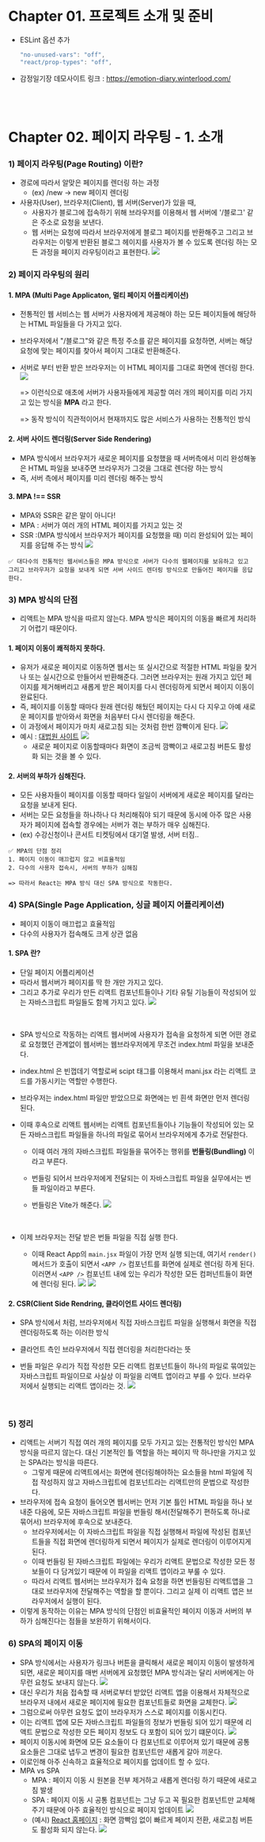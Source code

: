 # Chapter 01. 프로젝트 소개 및 준비

- ESLint 옵션 추가

  ```cjs
  "no-unused-vars": "off",
  "react/prop-types": "off",
  ```

- 감정일기장 데모사이트 링크 :
  https://emotion-diary.winterlood.com/

<br>
<br>

# Chapter 02. 페이지 라우팅 - 1. 소개

### 1) 페이지 라우팅(Page Routing) 이란?

- 경로에 따라서 알맞은 페이지를 렌더링 하는 과정
  - (ex) /new -> new 페이지 렌더링
- 사용자(User), 브라우저(Client), 웹 서버(Server)가 있을 때,
  - 사용자가 블로그에 접속하기 위해 브라우저를 이용해서 웹 서버에 '/블로그' 같은 주소로 요청을 보낸다.
  - 웹 서버는 요청에 따라서 브라우저에게 블로그 페이지를 반환해주고 그리고 브라우저는 이렇게 반환된 블로그 헤이지를 사용자가 볼 수 있도록 렌더링 하는 모든 과정을 페이지 라우팅이라고 표현한다.
    <img src="./12_02_01.jpeg" />

### 2) 페이지 라우팅의 원리

#### 1. MPA (Multi Page Applicaton, 멀티 페이지 어플리케이션)

- 전통적인 웹 서비스는 웹 서버가 사용자에게 제공해야 하는 모든 페이지들에 해당하는 HTML 파일들을 다 가지고 있다.
- 브라우저에서 "/블로그"와 같은 특정 주소를 같은 페이지를 요청하면, 서버는 해당 요청에 맞는 페이지를 찾아서 페이지 그대로 반환해준다.
- 서버로 부터 반환 받은 브라우저는 이 HTML 페이지를 그대로 화면에 렌더링 한다.
  <img src="12_02_02.jpeg" />

  => 이런식으로 애초에 서버가 사용자들에게 제공할 여러 개의 페이지를 미리 가지고 있는 방식을 **MPA** 라고 한다.

  => 동작 방식이 직관적이어서 현재까지도 많은 서비스가 사용하는 전통적인 방식

#### 2. 서버 사이드 렌더링(Server Side Rendering)

- MPA 방식에서 브라우저가 새로운 페이지를 요청했을 때 서버측에서 미리 완성해놓은 HTML 파일을 보내주면 브라우저가 그것을 그대로 렌더랑 하는 방식
- 즉, 서버 측에서 페이지를 미리 렌더링 해주는 방식

#### 3. MPA !== SSR

- MPA와 SSR은 같은 말이 아니다!
- MPA : 서버가 여러 개의 HTML 페이지를 가지고 있는 것
- SSR :(MPA 방식에서 브라우저가 페이지를 요청했을 때) 미리 완성되어 있는 페이지를 응답해 주는 방식
  <img src="./12_02_03.jpeg" />

```
✅ 대다수의 전통적인 웹서비스들은 MPA 방식으로 서버가 다수의 웹페이지를 보유하고 있고 그리고 브라우저가 요청을 보내게 되면 서버 사이드 렌더링 방식으로 만들어진 페이지를 응답한다.
```

### 3) MPA 방식의 단점

- 리액트는 MPA 방식을 따르지 않는다. MPA 방식은 페이지의 이동을 빠르게 처리하기 어렵기 때문이다.

#### 1. 페이지 이동이 쾌적하지 못하다.

- 유저가 새로운 페이지로 이동하면 웹서는 또 실시간으로 적절한 HTML 파일을 찾거나 또는 실시간으로 만들어서 반환해준다. 그러면 브라우저는 원래 가지고 있던 페이지를 제거해버리고 새롭게 받은 페이지를 다시 렌더링하게 되면서 페이지 이동이 완료된다.
- 즉, 페이지를 이동할 때마다 원래 렌더링 해뒀던 페이지는 다시 다 지우고 아예 새로운 페이지를 받아와서 화면을 처음부터 다시 렌더링을 해준다.
- 이 과정에서 페이지가 마치 새로고침 되는 것처럼 한번 깜빡이게 된다.
  <img src="./12_02_05.jpeg" />
- 예시 : [대법원 사이트](https://www.scourt.go.kr/supreme/supreme.jsp_)
  <img src="./12_02_04.gif" />
  - 새로운 페이지로 이동할때마다 화면이 조금씩 깜빡이고 새로고침 버튼도 활성화 되는 것을 볼 수 있다.

#### 2. 서버의 부하가 심해진다.

- 모든 사용자들이 페이지를 이동할 때마다 일일이 서버에게 새로운 페이지를 달라는 요청을 보내게 된다.
- 서버는 모든 요청들을 하나하나 다 처리해줘야 되기 때문에 동시에 아주 많은 사용자가 페이지에 접속할 경우에는 서버가 겪는 부하가 매우 심해진다.
- (ex) 수강신청이나 콘서트 티켓팅에서 대기열 발생, 서버 터짐..

```
✅ MPA의 단점 정리
1. 페이지 이동이 매끄럽지 않고 비효율적임
2. 다수의 사용자 접속시, 서버의 부하가 심해짐

=> 따라서 React는 MPA 방식 대신 SPA 방식으로 작동한다.
```

### 4) SPA(Single Page Application, 싱글 페이지 어플리케이션)

- 페이지 이동이 매끄럽고 효율적임
- 다수의 사용자가 접속해도 크게 상관 없음

#### 1. SPA 란?

- 단일 페이지 어플리케이션
- 따라서 웹서버가 페이지를 딱 한 개만 가지고 있다.
- 그리고 추가로 우리가 만든 리액트 컴포넌트들이나 기타 유틸 기능들이 작성되어 있는 자바스크립트 파일들도 함께 가지고 있다.
  <img src="12_02_06.jpeg" />

<br>

- SPA 방식으로 작동하는 리액트 웹서버에 사용자가 접속을 요청하게 되면 어떤 경로로 요청했던 관계없이 웹서버는 웹브라우저에게 무조건 index.html 파일을 보내준다.
- index.html 은 빈껍데기 역할로써 scipt 태그를 이용해서 mani.jsx 라는 리액트 코드를 가동시키는 역할만 수행한다.
- 브라우저는 index.html 파일만 받았으므로 화면에는 빈 흰색 화면만 먼저 렌더링 된다.
- 이때 후속으로 리액트 웹서버는 리액트 컴포넌트들이나 기능들이 작성되어 있는 모든 자바스크립트 파일들을 하나의 파일로 묶어서 브라우저에게 추가로 전달한다.

  - 이때 여러 개의 자바스크립트 파일들을 묶어주는 행위를 **번들링(Bundling)** 이라고 부른다.
  - 번들링 되어서 브라우저에게 전달되는 이 자바스크립트 파일을 실무에서는 번들 파일이라고 부른다.
  - 번들링은 Vite가 해준다.
    <img src="./12_02_07.jpeg" />

    <br>

- 이제 브라우저는 전달 받은 번들 파일을 직접 실행 한다.
  - 이때 React App의 `main.jsx` 파일이 가장 먼저 실행 되는데, 여기서 `render()` 메서드가 호출이 되면서 `<APP />` 컴포넌트를 화면에 실제로 렌더링 하게 된다. 이러면서 `<APP />` 컴포넌트 내에 있는 우리가 작성한 모든 컴퍼넌트들이 화면에 렌더링 된다.
    <img src="./12_02_08.jpeg" />
    <img src="./12_02_09.jpeg" />

#### 2. CSR(Client Side Rendring, 클라이언트 사이드 렌더링)

- SPA 방식에서 처럼, 브라우저에서 직접 자바스크립트 파일을 실행해서 화면을 직접 렌더링하도록 하는 이러한 방식
- 클라언트 측인 브라우저에서 직접 렌더링을 처리한다라는 뜻

- 번들 파일은 우리가 직접 작성한 모든 리액트 컴포넌트들이 하나의 파일로 묶여있는 자바스크립트 파일이므로 사실상 이 파일을 리액트 앱이라고 부를 수 있다. 브라우저에서 실행되는 리액트 앱이라는 것.
  <img src="./12_02_10.jpeg" />

<br>

### 5) 정리

- 리액트는 서버기 직접 여러 개의 페이지를 모두 가지고 있는 전통적인 방식인 MPA 방식을 따르지 않는다. 대신 기본적인 틀 역할을 하는 페이지 딱 하나만을 가지고 있는 SPA라는 방식을 따른다.
  - 그렇게 때문에 리액트에서는 화면에 렌더링해야하는 요소들을 html 파일에 직접 작성하지 않고 자바스크립트에 컴포넌트라는 리액트만의 문법으로 작성한다.
- 브라우저에 접속 요청이 들어오면 웹서버는 먼저 기본 틀인 HTML 파일을 하나 보내준 다음에, 모든 자바스크립트 파일을 번들링 해서(전달해주기 편하도록 하나로 묶어서) 브라우저에 후속으로 보내준다.
  - 브라우저에서는 이 자바스크립트 파일을 직접 실행해서 파일에 작성된 컴포넌트들을 직접 화면에 렌더링하게 되면서 페이지가 실제로 렌더링이 이루어지게 된다.
  - 이때 번들링 된 자바스크립트 파일에는 우리가 리액트 문법으로 작성한 모든 정보들이 다 담겨있기 때문에 이 파일을 리액트 앱이라고 부룰 수 있다.
  - 따라서 리액트 웹서버는 브라우저가 접속 요청을 하면 번들링된 리액트앱을 그대로 브라우저에 전달해주는 역할을 할 뿐이다. 그리고 실제 이 리액트 앱은 브라우저에서 실행이 된다.
- 이렇게 동작하는 이유는 MPA 방식의 단점인 비효율적인 페이지 이동과 서버의 부하가 심해진다는 점들을 보완하기 위해서이다.

### 6) SPA의 페이지 이동

- SPA 방식에서는 사용자가 링크나 버튼을 클릭해서 새로운 페이지 이동이 발생하게 되면, 새로운 페이지를 매번 서버에게 요청했던 MPA 방식과는 달리 서버에게는 아무런 요청도 보내지 않는다.
  <img src="./12_02_11.jpeg" />
- 대신 우리가 처음 접속할 때 서버로부터 받았던 리액트 앱을 이용해서 자체적으로 브라우저 내에서 새로운 페이지에 필요한 컴포넌트들로 화면을 교체한다.
  <img src="./12_02_12.jpeg" />
- 그럼으로써 아무런 요청도 없이 브라우저가 스스로 페이지를 이동시킨다.
- 이는 리액트 앱에 모든 자바스크립트 파일들의 정보가 번들링 되어 있기 때문에 리액트 문법으로 작성한 모든 페이지 정보도 다 포함이 되어 있기 떄문이다.
  <img src="./12_02_13.jpeg" />
- 페이지 이동시에 화면에 모든 요소들이 다 컴포넌트로 이루어져 있기 때문에 공통 요소들은 그대로 냅두고 변경이 필요한 컴포넌트만 새롭게 갈아 끼운다.
- 이로인해 아주 신속하고 효율적으로 페이지를 업데이트 할 수 있다.
- MPA vs SPA
  - MPA : 페이지 이동 시 원본을 전부 제거하고 새롭게 렌더링 하기 때문에 새로고침 발생
  - SPA : 페이지 이동 시 공통 컴포넌트는 그냥 두고 꼭 필요한 컴포넌트만 교체해주기 때문에 아주 효율적인 방식으로 페이지 업데이트
    <img src="./12_02_15.jpeg" />
  - (예시) [React 홈페이지](https://ko.legacy.reactjs.org/) : 화면 깜빡임 없이 빠르게 페이지 전환, 새로고침 버튼도 활성화 되지 않는다.
    <img src="12_02_16.gif" />
